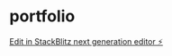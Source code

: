 # portfolio

[Edit in StackBlitz next generation editor ⚡️](https://stackblitz.com/~/github.com/Zaphkiel-Ivanovna/portfolio)
